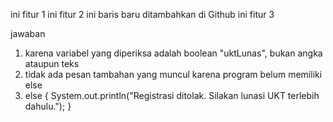 ini fitur 1
ini fitur 2
ini baris baru ditambahkan di Github
ini fitur 3

jawaban

1. karena variabel yang diperiksa adalah boolean "uktLunas", bukan angka ataupun teks
2. tidak ada pesan tambahan yang muncul karena program belum memiliki else
3. else {
            System.out.println("Registrasi ditolak. Silakan lunasi UKT terlebih dahulu.");
        }